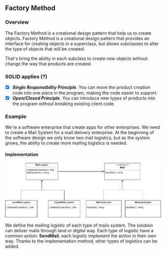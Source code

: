 ## Factory Method

### Overview
The Factory Method is a creational design pattern that help us to create objects. Factory Method is a creational design pattern that provides an interface for creating objects in a superclass, but allows subclasses to alter the type of objects that will be created.

That's bring the ability in each subclass to create new objects without change the way that products are created.

### SOLID applies (?)
- [x] ***Single Responsibility Principle***. You can move the product creation code into one place in the program, making the code easier to support.
- [x] ***Open/Closed Principle***. You can introduce new types of products into the program without breaking existing client code.

### Example
We're a software enterprise that create apps for other enterprises. We need to create a Mail System for a mail delivery enterprise. At the beginning of the software design we only know two mail logistics, but as the system grows, the ability to create more mailing logistics is needed. 

#### Implementation
![Mail System Implementation](MailSystem.png)

We define the mailing logistic of each type of mails system. The solution can deliver mails through land or digital way. Each type of logistic have a common action: **SendMail**, each logistic implement the action in their own way. Thanks to the implementation method, other types of logistics can be added.


